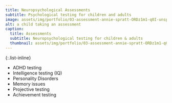 ```yaml
---
title: Neuropsychological Assessments
subtitle: Psychological testing for children and adults
image: assets/img/portfolio/03-assessment-annie-spratt-ORDz1m1-q0I-unsplash.jpg
alt: a child taking an assessment
caption:
  title: Assessments
  subtitle: Neuropsychological testing for children & adults
  thumbnail: assets/img/portfolio/03-assessment-annie-spratt-ORDz1m1-q0I-unsplash-thumbnail.jpg
---
```

{:.list-inline}

* ADHD testing
* Intelligence testing (IQ)
* Personality Disorders
* Memory issues
* Projective testing
* Achievement testing